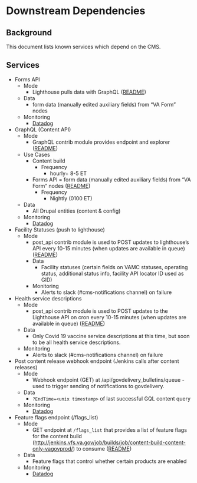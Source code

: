 # Downstream Dependencies

## Background

This document lists known services which depend on the CMS.

## Services

* Forms API
    * Mode
        * Lighthouse pulls data with GraphQL ([README](https://github.com/department-of-veterans-affairs/va.gov-cms/blob/master/READMES/migrations-forms.md#cms-forms-data-to-lighthouse))
    * Data
        * form data (manually edited auxiliary fields) from “VA Form” nodes
    * Monitoring
        * [Datadog](https://app.datadoghq.com/synthetics/details/2fc-eae-4zx)
* GraphQL (Content API)
    * Mode
        * GraphQL contrib module provides endpoint and explorer ([README](https://github.com/department-of-veterans-affairs/va.gov-cms/blob/master/READMES/graph_ql.md))
    * Use Cases
        * Content build
            * Frequency
                * hourly+ 8-5 ET
        * Forms API = form data (manually edited auxiliary fields) from “VA Form” nodes ([README](https://github.com/department-of-veterans-affairs/va.gov-cms/blob/master/READMES/migrations-forms.md#cms-forms-data-to-lighthouse))
            * Frequency
                * Nightly (0100 ET)
    * Data
        * All Drupal entities (content & config)
    * Monitoring
        * [Datadog](https://app.datadoghq.com/synthetics/details/2fc-eae-4zx)
* Facility Statuses (push to lighthouse)
    * Mode
        * post_api contrib module is used to POST updates to lighthouse’s API every 10-15 minutes (when updates are available in queue) ([README](https://github.com/department-of-veterans-affairs/va.gov-cms/blob/master/READMES/vamc-facilities.md#status-changes-to-lighthouse))
        * Data
            * Facility statuses (certain fields on VAMC statuses, operating status, additional status info, facility API locator ID used as GID)
        * Monitoring
            * Alerts to slack (#cms-notifications channel) on failure
* Health service descriptions
    * Mode
        * post_api contrib module is used to POST updates to the Lighthouse API on cron every 10-15 minutes (when updates are available in queue) ([README](https://github.com/department-of-veterans-affairs/va.gov-cms/blob/master/READMES/vamc-facilities.md#status-changes-to-lighthouse))
    * Data
        *  Only Covid 19 vaccine service descriptions at this time, but soon to be all health service descriptions.
    * Monitoring
        * Alerts to slack (#cms-notifications channel) on failure
* Post content release webhook endpoint (Jenkins calls after content releases)
    * Mode
        * Webhook endpoint (GET) at /api/govdelivery_bulletins/queue - used to trigger sending of notifications to govdelivery.
    * Data
        * `?EndTime=<unix timestamp>` of last successful GQL content query
    * Monitoring
        * [Datadog](https://app.datadoghq.com/synthetics/details/ei9-6u7-c44)
* Feature flags endpoint (/flags_list)
    * Mode
        * GET endpoint at `/flags_list` that provides a list of feature flags for the content build (http://jenkins.vfs.va.gov/job/builds/job/content-build-content-only-vagovprod/) to consume ([README](https://github.com/department-of-veterans-affairs/va.gov-cms/blob/master/READMES/interfaces.md#featureflags))
    * Data
        * Feature flags that control whether certain products are enabled
    * Monitoring
        * [Datadog](https://app.datadoghq.com/synthetics/details/tvy-z92-4qd)
